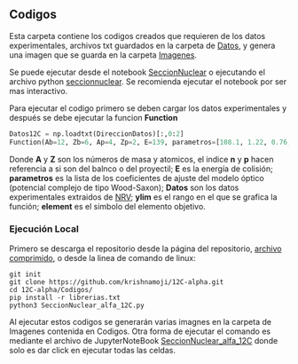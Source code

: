 ## Codigos

Esta carpeta contiene los codigos creados que requieren de los datos experimentales, archivos txt guardados en la carpeta de [Datos](https://github.com/krishnamoji/12C-alpha/tree/main/Codigos/Datos), y genera una imagen que se guarda en la carpeta [Imagenes](https://github.com/krishnamoji/12C-alpha/tree/main/Codigos/Imagenes).

Se puede ejecutar desde el notebook [SeccionNuclear](https://github.com/krishnamoji/12C-alpha/blob/main/Codigos/SeccionNuclear_alfa_12C.ipynb) o ejecutando el archivo python [seccionnuclear](https://github.com/krishnamoji/12C-alpha/blob/main/Codigos/seccionnuclear.py). Se recomienda ejecutar el notebook por ser mas interactivo.

Para ejecutar el codigo primero se deben cargar los datos experimentales y después se debe ejecutar la funcion **Function** 

```python
Datos12C = np.loadtxt(DireccionDatos)[:,0:2]
Function(Ab=12, Zb=6, Ap=4, Zp=2, E=139, parametros=[108.1, 1.22, 0.76, 16.9, 1.85, 0.47, 1.26 ], Datos=Datos12C, ylim=(0.01,100), element='C')
```
Donde **A** y **Z** son los números de masa y atomicos, el indice **n** y **p** hacen referencia a si son del balnco o del proyectil; **E** es la energía de colisión; **parametros** es la lista de los coeficientes de ajuste del modelo óptico (potencial complejo de tipo Wood-Saxon); **Datos** son los datos experimentales extraidos de [NRV](http://nrv.jinr.ru/nrv/webnrv/expdata/?tab=elastic); **ylim** es el rango en el que se grafica la función; **element** es el simbolo del elemento objetivo.

<h3> Ejecución Local </h3>

Primero se descarga el repositorio desde la página del repositorio, [archivo comprimido](https://github.com/krishnamoji/12C-alpha/archive/refs/heads/main.zip), o desde la linea de comando de linux:

```linux
git init
git clone https://github.com/krishnamoji/12C-alpha.git
cd 12C-alpha/Codigos/
pip install -r librerias.txt
python3 SeccionNuclear_alfa_12C.py
```

Al ejecutar estos codigos se generarán varias imagnes en la carpeta de Imagenes contenida en Codigos. Otra forma de ejecutar el comando es mediante el archivo de JupyterNoteBook [SeccionNuclear_alfa_12C](https://github.com/krishnamoji/12C-alpha/blob/main/Codigos/SeccionNuclear_alfa_12C.ipynb) donde solo es dar click en ejecutar todas las celdas.

